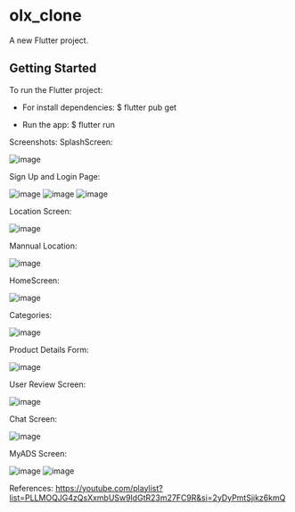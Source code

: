 # olx_clone

A new Flutter project.

## Getting Started

To run the Flutter project:
- For install dependencies:
$ flutter pub get

- Run the app: 
$ flutter run

Screenshots:
SplashScreen:

![image](https://github.com/snehautekar05/olx_clone_MAD/assets/124376131/ed40f0c4-8cfa-4906-85a3-cf7adaf8a0aa)

Sign Up and Login Page:

![image](https://github.com/snehautekar05/olx_clone_MAD/assets/124376131/7ef32870-1c49-430d-9e78-4bf64e0f58e8)
![image](https://github.com/snehautekar05/olx_clone_MAD/assets/124376131/5c237bd3-d3a0-4e1e-8861-4bad8c2e8fa6)
![image](https://github.com/snehautekar05/olx_clone_MAD/assets/124376131/154a4c35-74a3-43f8-ac4d-346e7e8aed62)

Location Screen:

![image](https://github.com/snehautekar05/olx_clone_MAD/assets/124376131/2da2642e-72bf-46ae-b854-07346d6c2e97)

Mannual Location:

![image](https://github.com/snehautekar05/olx_clone_MAD/assets/124376131/c64fc428-5d04-4103-8144-a8482a2e9da4)

HomeScreen:

![image](https://github.com/snehautekar05/olx_clone_MAD/assets/124376131/adec9ab2-e7dc-4fc3-9017-71d7e447a033)

Categories:

![image](https://github.com/snehautekar05/olx_clone_MAD/assets/124376131/fb2b3c33-5f23-4d8b-b7a6-cedd31892588)

Product Details Form:

![image](https://github.com/snehautekar05/olx_clone_MAD/assets/124376131/1fff84b2-11cb-4c13-8010-978ef08b76f5)

User Review Screen:

![image](https://github.com/snehautekar05/olx_clone_MAD/assets/124376131/56b08248-c5ed-439a-8fb5-615438b239a1)


Chat Screen:

![image](https://github.com/snehautekar05/olx_clone_MAD/assets/124376131/dfff2eb4-66f3-4d2a-a28e-339c8bfa287a)

MyADS Screen:

![image](https://github.com/snehautekar05/olx_clone_MAD/assets/124376131/068611f4-3db2-4ade-9f1e-41cdc67c0ba4)
![image](https://github.com/snehautekar05/olx_clone_MAD/assets/124376131/6d938cb0-1272-4348-a6ed-6f7ba6d736ff)


References:
https://youtube.com/playlist?list=PLLMOQJG4zQsXxmbUSw9ldGtR23m27FC9R&si=2yDyPmtSjikz6kmQ

